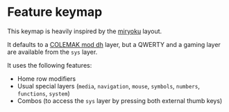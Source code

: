 # Feature keymap

This keymap is heavily inspired by the [miryoku](https://github.com/manna-harbour/miryoku) layout.

It defaults to a [COLEMAK mod dh](https://colemakmods.github.io/mod-dh/) layer, but a QWERTY and a gaming layer are available from the `sys` layer.

It uses the following features:

-   Home row modifiers
-   Usual special layers (`media`, `navigation`, `mouse`, `symbols`, `numbers`, `functions`, `system`)
-   Combos (to access the `sys` layer by pressing both external thumb keys)
